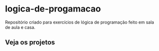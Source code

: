 # logica-de-progamacao
Repositório criado para exercícios de lógica de programação feito em sala de aula e casa.
## Veja os projetos
